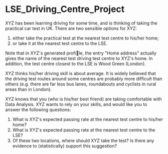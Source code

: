 # LSE_Driving_Centre_Project

XYZ has been learning driving for some time, and is thinking of taking the practical car
test in UK. There are two sensible options for XYZ:
1. either take the practical test at the nearest test centre to his/her home;
2. or take it at the nearest test centre to the LSE.

Note that in XYZ's generated profile, the entry "Home address" actually gives the
name of the nearest test driving test centre to XYZ's home. In addition, the test centre
closest to the LSE is Wood Green (London).

XYZ thinks his/her driving skill is about average. It is widely believed that the driving
test routes around some centres are probably more difficult than others (e.g. there are far
less bus lanes, roundabouts and cyclists in rural areas than in London).

XYZ knows that you (who is his/her best friend) are taking comfortable with Data Analysis. XYZ
wants to rely on your skills, and would like you to answer the following
questions:
1. What is XYZ's expected passing rate at the nearest test centre to his/her home?
2. What is XYZ's expected passing rate at the nearest test centre to the LSE?
3. Of these two locations, where should XYZ take the test? Is there any evidence to
(statistically) support this suggestion?
